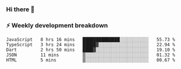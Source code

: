 ### Hi there 👋

### ⚡ Weekly development breakdown
<!--START_SECTION:waka-->
```text
JavaScript   8 hrs 16 mins   ██████████████░░░░░░░░░░░   55.73 % 
TypeScript   3 hrs 24 mins   █████▓░░░░░░░░░░░░░░░░░░░   22.94 % 
Dart         2 hrs 50 mins   ████▓░░░░░░░░░░░░░░░░░░░░   19.10 % 
JSON         11 mins         ▒░░░░░░░░░░░░░░░░░░░░░░░░   01.32 % 
HTML         5 mins          ▒░░░░░░░░░░░░░░░░░░░░░░░░   00.67 % 
```
<!--END_SECTION:waka-->
<!--
**MarceloWis/MarceloWis** is a ✨ _special_ ✨ repository because its `README.md` (this file) appears on your GitHub profile.

Here are some ideas to get you started:

- 🔭 I’m currently working on ...
- 🌱 I’m currently learning ...
- 👯 I’m looking to collaborate on ...
- 🤔 I’m looking for help with ...
- 💬 Ask me about ...
- 📫 How to reach me: ...
- 😄 Pronouns: ...
- ⚡ Fun fact: ...
-->
